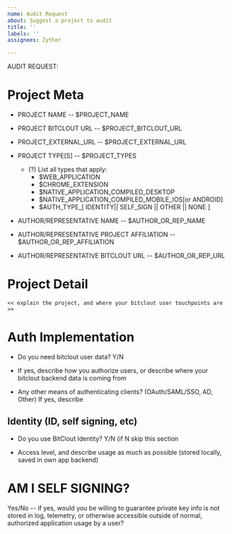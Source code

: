 ```yaml
---
name: Audit Request
about: Suggest a project to audit
title: ''
labels: ''
assignees: Zyther

---
```


AUDIT REQUEST:

# Project Meta

* PROJECT NAME -- $PROJECT_NAME
* PROJECT BITCLOUT URL -- $PROJECT_BITCLOUT_URL
* PROJECT_EXTERNAL_URL -- $PROJECT_EXTERNAL_URL
* PROJECT TYPE[S]  -- $PROJECT_TYPES
  * (?) List all types that apply: 
      * $WEB_APPLICATION
      * $CHROME_EXTENSION
      * $NATIVE_APPLICATION_COMPILED_DESKTOP
      * $NATIVE_APPLICATION_COMPILED_MOBILE_IOS[or ANDROID]
      * $AUTH_TYPE_[ IDENTITY|| SELF_SIGN || OTHER || NONE ]

* AUTHOR/REPRESENTATIVE NAME -- $AUTHOR_OR_REP_NAME
* AUTHOR/REPRESENTATIVE PROJECT AFFILIATION -- $AUTHOR_OR_REP_AFFILIATION
* AUTHOR/REPRESENTATIVE BITCLOUT URL -- $AUTHOR_OR_REP_URL


# Project Detail
`<< explain the project, and where your bitclout user touchpoints are >>`

# Auth Implementation
* Do you need bitclout user data? Y/N

* If yes, describe how you authorize users, or describe where your bitclout backend data is coming from 

* Any other means of authenticating clients? (OAuth/SAML/SSO, AD,  Other) 
If yes, describe


## Identity (ID, self signing, etc)
* Do you use BitClout Identity? 
Y/N (if N skip this section

* Access level, and describe usage as much as possible (stored locally, saved in own app backend) 

# AM I SELF SIGNING?
Yes/No -- if yes, would you be willing to guarantee private key info is not stored in log, telemetry, or otherwise accessible outside of normal, authorized application usage by a user?
